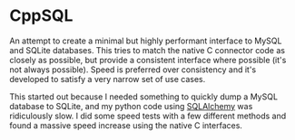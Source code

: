 # CppSQL

An attempt to create a minimal but highly performant interface to MySQL and SQLite databases. This
tries to match the native C connector code as closely as possible, but provide a consistent interface
where possible (it's not always possible). Speed is preferred over consistency and it's developed
to satisfy a very narrow set of use cases.

This started out because I needed something to quickly dump a MySQL database to SQLite, and my python
code using [SQLAlchemy](https://www.sqlalchemy.org) was ridiculously slow. I did some speed tests
with a few different methods and found a massive speed increase using the native C interfaces.

